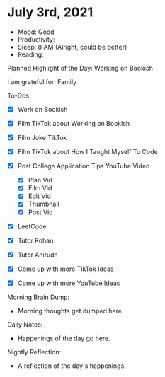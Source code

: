 # July 3rd, 2021

- Mood: Good
- Productivity: 
- Sleep: 8 AM (Alright, could be better)
- Reading: 

Planned Highlight of the Day: Working on Bookish

I am grateful for: Family

To-Dos:
- [x] Work on Bookish
- [x] Film TikTok about Working on Bookish
- [x] Film Joke TikTok
- [x] Film TikTok about How I Taught Myself To Code
- [x] Post College Application Tips YouTube Video
	- [x] Plan Vid
	- [x] Film Vid
	- [x] Edit Vid
	- [x] Thumbnail
	- [x] Post Vid
- [x] LeetCode
- [x] Tutor Rohan
- [x] Tutor Anirudh
- [x] Come up with more TikTok Ideas
- [x] Come up with more YouTube Ideas


Morning Brain Dump:
- Morning thoughts get dumped here.

Daily Notes:
- Happenings of the day go here.


Nightly Reflection: 
- A reflection of the day's happenings.





